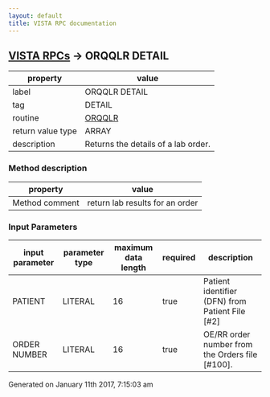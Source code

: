 ```yaml
---
layout: default
title: VISTA RPC documentation
---
```




## [VISTA RPCs](TableOfContent.md) &#8594; ORQQLR DETAIL 

 property | value 
--- | --- 
 label | ORQQLR DETAIL
 tag | DETAIL
 routine | [ORQQLR](http://code.osehra.org/dox/Routine_ORQQLR_source.html)
 return value type | ARRAY
 description | Returns the details of a lab order.


### Method description

 property | value 
--- | --- 
 Method comment | return lab results for an order

### Input Parameters

| input parameter | parameter type | maximum data length | required | description | 
| --- | --- | --- | --- | --- | 
| PATIENT | LITERAL | 16 | true | Patient identifier (DFN) from Patient File [#2] | 
| ORDER NUMBER | LITERAL | 16 | true | OE/RR order number from the Orders file [#100]. | 




 Generated on January 11th 2017, 7:15:03 am
